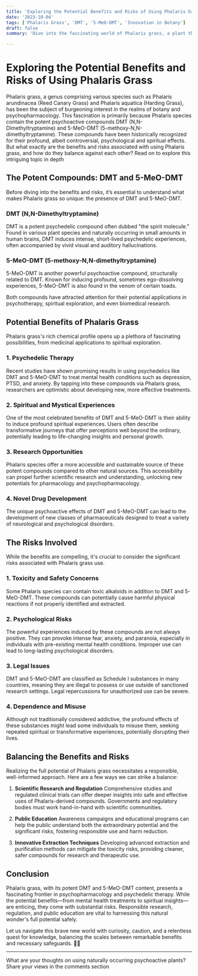 ```yaml
---
title: 'Exploring the Potential Benefits and Risks of Using Phalaris Grass'
date: '2023-10-04'
tags: ['Phalaris Grass', 'DMT', '5-MeO-DMT', 'Innovation in Botany']
draft: false
summary: 'Dive into the fascinating world of Phalaris grass, a plant that holds the key to powerful psychoactive compounds like DMT and 5-MeO-DMT. Explore both the potential benefits and inherent risks that accompany its use.'

---
```


# Exploring the Potential Benefits and Risks of Using Phalaris Grass

Phalaris grass, a genus comprising various species such as Phalaris arundinacea (Reed Canary Grass) and Phalaris aquatica (Harding Grass), has been the subject of burgeoning interest in the realms of botany and psychopharmacology. This fascination is primarily because Phalaris species contain the potent psychoactive compounds DMT (N,N-Dimethyltryptamine) and 5-MeO-DMT (5-methoxy-N,N-dimethyltryptamine). These compounds have been historically recognized for their profound, albeit controversial, psychological and spiritual effects. But what exactly are the benefits and risks associated with using Phalaris grass, and how do they balance against each other? Read on to explore this intriguing topic in depth

## The Potent Compounds: DMT and 5-MeO-DMT

Before diving into the benefits and risks, it’s essential to understand what makes Phalaris grass so unique: the presence of DMT and 5-MeO-DMT.

### DMT (N,N-Dimethyltryptamine)
DMT is a potent psychedelic compound often dubbed "the spirit molecule." Found in various plant species and naturally occurring in small amounts in human brains, DMT induces intense, short-lived psychedelic experiences, often accompanied by vivid visual and auditory hallucinations.

### 5-MeO-DMT (5-methoxy-N,N-dimethyltryptamine)
5-MeO-DMT is another powerful psychoactive compound, structurally related to DMT. Known for inducing profound, sometimes ego-dissolving experiences, 5-MeO-DMT is also found in the venom of certain toads.

Both compounds have attracted attention for their potential applications in psychotherapy, spiritual exploration, and even biomedical research.

## Potential Benefits of Phalaris Grass

Phalaris grass's rich chemical profile opens up a plethora of fascinating possibilities, from medicinal applications to spiritual exploration.

### 1. **Psychedelic Therapy**
Recent studies have shown promising results in using psychedelics like DMT and 5-MeO-DMT to treat mental health conditions such as depression, PTSD, and anxiety. By tapping into these compounds via Phalaris grass, researchers are optimistic about developing new, more effective treatments.

### 2. **Spiritual and Mystical Experiences**
One of the most celebrated benefits of DMT and 5-MeO-DMT is their ability to induce profound spiritual experiences. Users often describe transformative journeys that offer perceptions well beyond the ordinary, potentially leading to life-changing insights and personal growth.

### 3. **Research Opportunities**
Phalaris species offer a more accessible and sustainable source of these potent compounds compared to other natural sources. This accessibility can propel further scientific research and understanding, unlocking new potentials for pharmacology and psychopharmacology.

### 4. **Novel Drug Development**
The unique psychoactive effects of DMT and 5-MeO-DMT can lead to the development of new classes of pharmaceuticals designed to treat a variety of neurological and psychological disorders.

## The Risks Involved

While the benefits are compelling, it's crucial to consider the significant risks associated with Phalaris grass use.

### 1. **Toxicity and Safety Concerns**
Some Phalaris species can contain toxic alkaloids in addition to DMT and 5-MeO-DMT. These compounds can potentially cause harmful physical reactions if not properly identified and extracted. 

### 2. **Psychological Risks**
The powerful experiences induced by these compounds are not always positive. They can provoke intense fear, anxiety, and paranoia, especially in individuals with pre-existing mental health conditions. Improper use can lead to long-lasting psychological disorders.

### 3. **Legal Issues**
DMT and 5-MeO-DMT are classified as Schedule I substances in many countries, meaning they are illegal to possess or use outside of sanctioned research settings. Legal repercussions for unauthorized use can be severe.

### 4. **Dependence and Misuse**
Although not traditionally considered addictive, the profound effects of these substances might lead some individuals to misuse them, seeking repeated spiritual or transformative experiences, potentially disrupting their lives.

## Balancing the Benefits and Risks

Realizing the full potential of Phalaris grass necessitates a responsible, well-informed approach. Here are a few ways we can strike a balance:

1. **Scientific Research and Regulation**
Comprehensive studies and regulated clinical trials can offer deeper insights into safe and effective uses of Phalaris-derived compounds. Governments and regulatory bodies must work hand-in-hand with scientific communities.

2. **Public Education**
Awareness campaigns and educational programs can help the public understand both the extraordinary potential and the significant risks, fostering responsible use and harm reduction.

3. **Innovative Extraction Techniques**
Developing advanced extraction and purification methods can mitigate the toxicity risks, providing cleaner, safer compounds for research and therapeutic use.

## Conclusion

Phalaris grass, with its potent DMT and 5-MeO-DMT content, presents a fascinating frontier in psychopharmacology and psychedelic therapy. While the potential benefits—from mental health treatments to spiritual insights—are enticing, they come with substantial risks. Responsible research, regulation, and public education are vital to harnessing this natural wonder's full potential safely.

Let us navigate this brave new world with curiosity, caution, and a relentless quest for knowledge, balancing the scales between remarkable benefits and necessary safeguards. 🚀🌿

---

What are your thoughts on using naturally occurring psychoactive plants? Share your views in the comments section